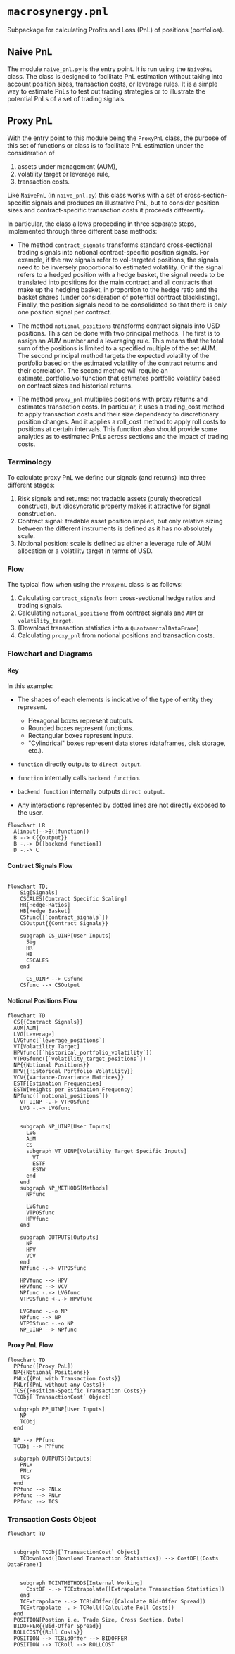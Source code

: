 # `macrosynergy.pnl`

Subpackage for calculating Profits and Loss (PnL) of positions (portfolios).

## Naive PnL

The module `naive_pnl.py` is the entry point. It is run using the `NaivePnL` class. The class is designed to facilitate PnL estimation without taking into account position sizes, transaction costs, or leverage rules. It is a simple way to estimate PnLs to test out trading strategies or to illustrate the potential PnLs of a set of trading signals.

## Proxy PnL

With the entry point to this module being the `ProxyPnL` class, the purpose of this set of functions or class is to facilitate PnL estimation under the consideration of

1. assets under management (AUM),
2. volatility target or leverage rule,
3. transaction costs.

Like `NaivePnL` (in `naive_pnl.py`) this class works with a set of cross-section-specific signals and produces an illustrative PnL, but to consider position sizes and contract-specific transaction costs it proceeds differently.

In particular, the class allows proceeding in three separate steps, implemented through three different base methods:

- The method `contract_signals` transforms standard cross-sectional trading signals into notional contract-specific position signals. For example, if the raw signals refer to vol-targeted positions, the signals need to be inversely proportional to estimated volatility. Or if the signal refers to a hedged position with a hedge basket, the signal needs to be translated into positions for the main contract and all contracts that make up the hedging basket, in proportion to the hedge ratio and the basket shares (under consideration of potential contract blacklisting). Finally, the position signals need to be consolidated so that there is only one position signal per contract.

- The method `notional_positions` transforms contract signals into USD positions. This can be done with two principal methods. The first is to assign an AUM number and a leveraging rule. This means that the total sum of the positions is limited to a specified multiple of the set AUM. The second principal method targets the expected volatility of the portfolio based on the estimated volatility of the contract returns and their correlation. The second method will require an estimate_portfolio_vol function that estimates portfolio volatility based on contract sizes and historical returns.

- The method `proxy_pnl` multiplies positions with proxy returns and estimates transaction costs. In particular, it uses a trading_cost method to apply transaction costs and their size dependency to discretionary position changes. And it applies a roll_cost method to apply roll costs to positions at certain intervals. This function also should provide some analytics as to estimated PnLs across sections and the impact of trading costs.

### Terminology

To calculate proxy PnL we define our signals (and returns) into three different stages:

1. Risk signals and returns: not tradable assets (purely theoretical construct), but idiosyncratic property makes it attractive for signal construction.
2. Contract signal: tradable asset position implied, but only relative sizing between the different instruments is defined as it has no absolutely scale.
3. Notional position: scale is defined as either a leverage rule of AUM allocation or a volatility target in terms of USD.

### Flow

The typical flow when using the `ProxyPnL` class is as follows:

1. Calculating `contract_signals` from cross-sectional hedge ratios and trading signals.
2. Calculating `notional_positions` from contract signals and `AUM` or `volatility_target`.
3. (Download transaction statistics into a `QuantamentalDataFrame`)
4. Calculating `proxy_pnl` from notional positions and transaction costs.

### Flowchart and Diagrams

#### Key

In this example:

- The shapes of each elements is indicative of the type of entity they represent.
  - Hexagonal boxes represent outputs.
  - Rounded boxes represent functions.
  - Rectangular boxes represent inputs.
  - "Cylindrical" boxes represent data stores (dataframes, disk storage, etc.).

- `function` directly outputs to `direct output`.
- `function` internally calls `backend function`.
- `backend function` internally outputs `direct output`.
- Any interactions represented by dotted lines are not directly exposed to the user.

```{mermaid}
flowchart LR
  A[input]-->B([function])
  B --> C{{output}}
  B -.-> D([backend function])
  D -.-> C

```

#### Contract Signals Flow

```{mermaid}

flowchart TD;
    Sig[Signals]
    CSCALES[Contract Specific Scaling]
    HR[Hedge-Ratios]
    HB[Hedge Basket]
    CSfunc([`contract_signals`])
    CSOutput{{Contract Signals}}

    subgraph CS_UINP[User Inputs]
      Sig
      HR
      HB
      CSCALES
    end

      CS_UINP --> CSfunc
    CSfunc --> CSOutput
```

#### Notional Positions Flow

```{mermaid}
flowchart TD
  CS{{Contract Signals}}
  AUM[AUM]
  LVG[Leverage]
  LVGfunc[`leverage_positions`]
  VT[Volatility Target]
  HPVfunc([`historical_portfolio_volatility`])
  VTPOSfunc([`volatility_target_positions`])
  NP{{Notional Positions}}
  HPV{{Historical Portfolio Volatility}}
  VCV{{Variance-Covariance Matrices}}
  ESTF[Estimation Frequencies]
  ESTW[Weights per Estimation Frequency]
  NPfunc([`notional_positions`])
    VT_UINP -.-> VTPOSfunc
    LVG -.-> LVGfunc


    subgraph NP_UINP[User Inputs]
      LVG
      AUM
      CS
      subgraph VT_UINP[Volatility Target Specific Inputs]
        VT
        ESTF
        ESTW
      end
    end
    subgraph NP_METHODS[Methods]
      NPfunc

      LVGfunc
      VTPOSfunc
      HPVfunc
    end

    subgraph OUTPUTS[Outputs]
      NP
      HPV
      VCV
    end
    NPfunc -.-> VTPOSfunc

    HPVfunc --> HPV
    HPVfunc --> VCV
    NPfunc -.-> LVGfunc
    VTPOSfunc <-.-> HPVfunc

    LVGfunc -.-o NP
    NPfunc --> NP
    VTPOSfunc -.-o NP
    NP_UINP --> NPfunc
```

#### Proxy PnL Flow

```{mermaid}
flowchart TD
  PPfunc([Proxy PnL])
  NP{{Notional Positions}}
  PNLx{{PnL with Transaction Costs}}
  PNLr{{PnL without any Costs}}
  TCS{{Position-Specific Transaction Costs}}
  TCObj[`TransactionCost` Object]

  subgraph PP_UINP[User Inputs]
    NP
    TCObj
  end

  NP --> PPfunc
  TCObj --> PPfunc

  subgraph OUTPUTS[Outputs]
    PNLx
    PNLr
    TCS
  end
  PPfunc --> PNLx
  PPfunc --> PNLr
  PPfunc --> TCS

```

### Transaction Costs Object

```{mermaid}
flowchart TD


  subgraph TCObj[`TransactionCost` Object]
    TCDownload([Download Transaction Statistics]) --> CostDF[(Costs DataFrame)]


    subgraph TCINTMETHODS[Internal Working]
      CostDF -.-> TCExtrapolate([Extrapolate Transaction Statistics])
    end
    TCExtrapolate -.-> TCBidOffer([Calculate Bid-Offer Spread])
    TCExtrapolate -.-> TCRoll([Calculate Roll Costs])
  end
  POSITION[Postion i.e. Trade Size, Cross Section, Date]
  BIDOFFER{{Bid-Offer Spread}}
  ROLLCOST{{Roll Costs}}
  POSITION --> TCBidOffer --> BIDOFFER
  POSITION --> TCRoll --> ROLLCOST

```
